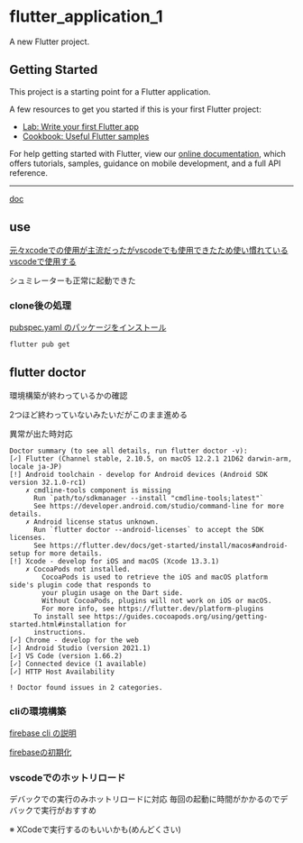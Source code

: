 # flutter_application_1

A new Flutter project.

## Getting Started

This project is a starting point for a Flutter application.

A few resources to get you started if this is your first Flutter project:

- [Lab: Write your first Flutter app](https://flutter.dev/docs/get-started/codelab)
- [Cookbook: Useful Flutter samples](https://flutter.dev/docs/cookbook)

For help getting started with Flutter, view our
[online documentation](https://flutter.dev/docs), which offers tutorials,
samples, guidance on mobile development, and a full API reference.

----

[doc](https://docs.flutter.dev/search?q=navigate)

## use

[元々xcodeでの使用が主流だったがvscodeでも使用できたため使い慣れているvscodeで使用する](https://qiita.com/apricotcomic/items/7ff53950e10fcff212d2)

シュミレーターも正常に起動できた

### clone後の処理

[pubspec.yaml のパッケージをインストール](https://laox.com/ja/uhq6)

```bash
flutter pub get 
```

## flutter doctor

環境構築が終わっているかの確認

2つほど終わっていないみたいだがこのまま進める

異常が出た時対応

```
Doctor summary (to see all details, run flutter doctor -v):
[✓] Flutter (Channel stable, 2.10.5, on macOS 12.2.1 21D62 darwin-arm, locale ja-JP)
[!] Android toolchain - develop for Android devices (Android SDK version 32.1.0-rc1)
    ✗ cmdline-tools component is missing
      Run `path/to/sdkmanager --install "cmdline-tools;latest"`
      See https://developer.android.com/studio/command-line for more details.
    ✗ Android license status unknown.
      Run `flutter doctor --android-licenses` to accept the SDK licenses.
      See https://flutter.dev/docs/get-started/install/macos#android-setup for more details.
[!] Xcode - develop for iOS and macOS (Xcode 13.3.1)
    ✗ CocoaPods not installed.
        CocoaPods is used to retrieve the iOS and macOS platform side's plugin code that responds to
        your plugin usage on the Dart side.
        Without CocoaPods, plugins will not work on iOS or macOS.
        For more info, see https://flutter.dev/platform-plugins
      To install see https://guides.cocoapods.org/using/getting-started.html#installation for
      instructions.
[✓] Chrome - develop for the web
[✓] Android Studio (version 2021.1)
[✓] VS Code (version 1.66.2)
[✓] Connected device (1 available)
[✓] HTTP Host Availability

! Doctor found issues in 2 categories.
```

### cliの環境構築

[firebase cli の説明](https://zenn.dev/pressedkonbu/articles/deploy-flutter-web-app-with-firebase-hosting)

[firebaseの初期化](https://firebase.google.com/docs/cli?hl=ja#macos)

### vscodeでのホットリロード

デバックでの実行のみホットリロードに対応
毎回の起動に時間がかかるのでデバックで実行がおすすめ

※ XCodeで実行するのもいいかも(めんどくさい)